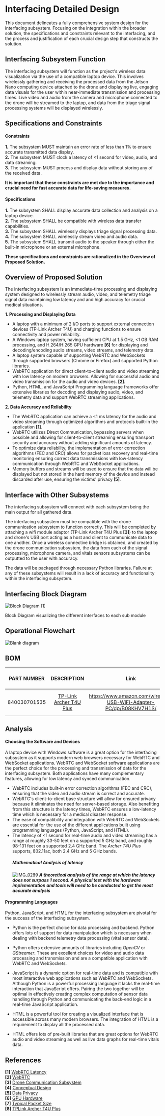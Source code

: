 # Interfacing Detailed Design
This document delineates a fully comprehensive system design for the interfacing subsystem. Focusing on the integration within the broader solution, the specifications and constraints relevant to the interfacing, and the process and justification of each crucial design step that constructs the solution. 


## Interfacing Subsystem Function

The interfacing subsystem will function as the project's wireless data visualization via the use of a compatible laptop device. This involves wirelessly gathering and receiving the processed data from the Jetson Nano computing device attached to the drone and displaying live, engaging data visuals for the user within near-immediate transmission and processing times. Live video and audio from the camera and microphone connected to the drone will be streamed to the laptop, and data from the triage signal processing systems will be displayed wirelessly. 

## Specifications and Constraints

#### Constraints

**1.** The subsystem MUST maintain an error rate of less than 1% to ensure accurate transmitted data display.  
**2.** The subsystem MUST clock a latency of <1 second for video, audio, and data streaming.  
**3.** The subsystem MUST process and display data without storing any of the received data.  
  
**It is important that these constraints are met due to the importance and crucial need for fast accurate data for life-saving measures.**

#### Specifications
**1.** The subsystem SHALL display accurate data collection and analysis on a laptop device.    
**2.** The subsystem SHALL be compatible with wireless data transfer capabilities.  
**3.** The subsystem SHALL wirelessly displays triage signal processing data.   
**4.** The subsystem SHALL wirelessly stream video and audio data.  
**5.** The subsystem SHALL transmit audio to the speaker through either the built-in microphone or an external microphone. 


**These specifications and constraints are rationalized in the Overview of Proposed Solution.**


## Overview of Proposed Solution
The interfacing subsystem is an immediate-time processing and displaying system designed to wirelessly stream audio, video, and telemetry triage signal data maintaining low latency and and high accuracy for crucial medical situations.  

**1. Processing and Displaying Data**

  - A laptop with a minimum of 2 I/O ports to support external connection devices (TP-Link Archer T4U) and charging functions to ensure connectivity and power reliability.
  - A Windows laptop system, having sufficient CPU at 1.5 GHz, <1 GB RAM processing, and H.264/H.265 GPU hardware **[6]** for displaying and decoding/encoding audio streams, video streams, and telemetry data.
  - A laptop system capable of supporting WebRTC and WebSockets through supported browsers (Chrome or Firefox) and supported Python libraries.
  - WebRTC application for direct client-to-client audio and video streaming with low latency on modern browsers. Allowing for successful audio and video transmission for the audio and video devices. **[2]**.
  - Python, HTML, and JavaScript Programming language frameworks offer extensive libraries for decoding and displaying audio, video, and telemetry data and support WebRTC streaming applications.

**2. Data Accuracy and Reliability**

  - The WebRTC application can achieve a <1 ms latency for the audio and video streaming through optimized algorithms and protocols built-in the application **[1]**.
  - WebRTC utilizes Direct Communication, bypassing servers when possible and allowing for client-to-client streaming ensuring transport security and accuracy without adding significant amounts of latency.
  - To optimize data reliability, the implementation of error correction algorithms (FEC and CRC) allows for packet loss recovery and real-time monitoring ensuring correct data transmissions with low-latency communication through WebRTC and WebSocket applications.
  - Memory buffers and streams will be used to ensure that the data will be displayed but not stored in the hard memory of the device and instead discarded after use, ensuring the victims' privacy **[5]**.

## Interface with Other Subsystems
The interfacing subsystem will connect with each subsystem being the main output for all gathered data.
  
The interfacing subsystem must be compatible with the drone communication subsystem to function correctly. This will be completed by attaching a wifi module adaptor (TP-Link Archer T4U Plus **[3]**) to the laptop and drone's USB port acting as a host and client to communicate data to one another. Once a wireless connective bridge is obtained, and created by the drone communication subsystem, the data from each of the signal processing, microphone camera, and vitals sensors subsystems can be outputted to the user with accuracy.   
  
The data will be packaged through necessary Python libraries. Failure at any of these subsystems will result in a lack of accuracy and functionality within the interfacing subsystem.

## Interfacing Block Diagram
![Block Diagram (1)](https://github.com/user-attachments/assets/4bafc49d-c250-4c6c-a0d5-edae34b31c47)

Block Diagram visualizing the different interfaces to each sub module


## Operational Flowchart
![Blank diagram](https://github.com/user-attachments/assets/ecdcaaf4-0390-453f-acaa-63bfb39faf4a)



## BOM

| PART NUMBER            | DESCRIPTION     | Link       |MANUFACTURER NAME | QUANTITY | COST PER ITEM | TOTAL COST OF QUANTITY |
| :---:                  | :---:           | :---:             | :---:             | :---:    | :---:         | :---:                  |
|840030701535            | [TP-Link Archer T4U Plus]([https://www.seeedstudio.com/reComputer-J1020-v2-p-5498.html](https://www.amazon.com/wireless-USB-WiFi-Adapter-PC/dp/B08KHV7H1S/)) | https://www.amazon.com/wireless-USB-WiFi-Adapter-PC/dp/B08KHV7H1S/| TP-Link | 2 | 19.99| *_Purchased in drone communication subsystem_  |

## Analysis
#### Choosing the Software and Devices
A laptop device with Windows software is a great option for the interfacing subsystem as it supports modern web browsers necessary for WebRTC and WebSocket applications. WebRTC and WebSocket software applications are the perfect choice for the processing and transmission of data for the interfacing subsystem. Both applications have many complementary features, allowing for low latency and synced communication. 

  - WebRTC includes built-in error correction algorithms (FEC and CRC), ensuring that the video and audio stream is correct and accurate.
  - WebRTC's client-to-client base structure will allow for ensured privacy because it eliminates the need for server-based storage. Also benefiting from this structure is the latency times, WebRTC ensures a low-latency time which is necessary for a medical disaster response.
  -  The ease of compatibility and integration with WebRTC and WebSockets are essential for the use of the different applications built using programming languages (Python, JavaScript, and HTML).
  - The latency of <1 second for real-time audio and video streaming has a range at roughly 33-50 feet on a supported 5 GHz band, and roughly 98-131 feet on a supported 2.4 GHz band. The _Archer T4U Plus_ supports, 802.11ac, both 2.4 GHz and 5 GHz bands.
    ##### Mathematical Analysis of latency
    ![IMG_0289](https://github.com/user-attachments/assets/a3eb87ef-6e7c-4c76-ae5e-5fb27532a4ce)
    **_A theoretical analysis of the range at which the latency does not surpass 1 second. A physical test with the hardware implementation and tools will need to be conducted to get the most accurate analysis_**


 

#### Programming Languages
Python, JavaScript, and HTML for the interfacing subsystem are pivotal for the success of the interfacing subsystem. 

  - Python is the perfect choice for data processing and backend. Python offers lots of support for data manipulation which is necessary when dealing with backend telemetry data processing (vital sensor data).
 - Python offers extensive amounts of libraries including _OpenCV_ or _GStreamer_. These are excellent choices for video and audio data processing and transmission and are a compatible application with WebRTC and WebSockets.

  - JavaScript is a dynamic option for real-time data and is compatible with most interactive web applications such as WebRTC and WebSockets. Although Python is a powerful processing language it lacks the real-time interaction that JavaScript offers. Pairing the two together will be optimal in effectively creating complex computation of sensor data handling through Python and communicating the back-end logic in a real-time JavaScript application.
  - HTML is a powerful tool for creating a visualized interface that is accessible across many modern browsers. The integration of HTML is a requirement to display all the processed data.
  - HTML offers lots of pre-built libraries that are great options for WebRTC audio and video streaming as well as live data graphs for real-time vitals data.




## References

**[1]** [WebRTC Latency](https://www.nanocosmos.de/blog/webrtc-latency/)   
**[2]** [WebRTC](https://webrtc.org)   
**[3]** [Drone Communication Subsystem](https://github.com/superhotbacon/F24_Team5_DARPA_Triage_Drone/blob/communication-detailed-design/Reports/Detailed%20Design/drone%20communications%20subsystem.md)  
**[4]** [Conceptual Design](https://github.com/superhotbacon/F24_Team5_DARPA_Triage_Drone/blob/main/Reports/Conceputal%20Design%20Final/Conceptual%20Design.md)  
**[5]** [Data Privacy](https://www.rcrcmagazine.org/2021/01/data-protection-critical-humanitarian-action/)  
**[6]** [GPU Hardware](https://www.pugetsystems.com/labs/articles/what-h-264-and-h-265-hardware-decoding-is-supported-in-premiere-pro-2120/?srsltid=AfmBOoobeUiZLAJkBTojUF9R8mp34t64RI2c3WcPgzpm_UJpcW_yobUm)  
**[7]** [Typical Packet Size](https://www.google.com/url?sa=t&source=web&rct=j&opi=89978449&url=https://mentor.ieee.org/802.11/dcn/00/11-00-0349-00-000e-models-for-mpeg2-and-video-conferencing.ppt%23:~:text%3DTypically%2520for%2520Internet%2520environment%2520packet%2520size%2520can%2520vary%2520from%2520200%252D1500%2520bytes&ved=2ahUKEwjwtN-x_J6KAxWRKUQIHRwiFvYQFnoECA8QAw&usg=AOvVaw30QwI1wXxvZkdeWfSPSb8l)  
**[8]** [TPLink Archer T4U Plus](https://www.seeedstudio.com/reComputer-J1020-v2-p-5498.html](https://www.amazon.com/wireless-USB-WiFi-Adapter-PC/dp/B08KHV7H1S/))

